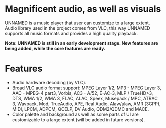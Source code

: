 # Magnificent audio, as well as visuals
UNNAMED is a music player that user can customize to a large extent. Audio library used in the project comes from VLC, this way UNNAMED supports all music formats and provides a high quality playback.

**Note: UNNAMED is still in an early development stage. New features are being added, while the core features are ready.**

# Features
- Audio hardware decoding (by VLC).
- Broad VLC audio format support: MPEG Layer 1/2, MP3 - MPEG Layer 3, AAC - MPEG-4 part3, Vorbis, AC3 - A/52, E-AC-3, MLP / TrueHD>3, DTS, WMA 1/2, WMA 3, FLAC, ALAC, Speex, Musepack / MPC, ATRAC 3, Wavpack, Mod, TrueAudio, APE, Real Audio, Alaw/µlaw, AMR (3GPP), MIDI, LPCM, ADPCM, QCELP, DV Audio, QDM2/QDMC and MACE.
- Color palette and background as well as some parts of UI are customizable to a large extent (will be added in future versions).




